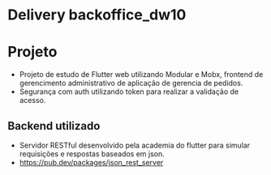 # Delivery backoffice_dw10




# Projeto
- Projeto de estudo de Flutter web utilizando Modular e Mobx, frontend de gerencimento administrativo de aplicação de gerencia de pedidos.
- Segurança com auth utilizando token para realizar a validação de acesso.

## Backend utilizado 
- Servidor RESTful desenvolvido pela academia do flutter para simular requisições e respostas baseados em json.
- <a>https://pub.dev/packages/json_rest_server</a>